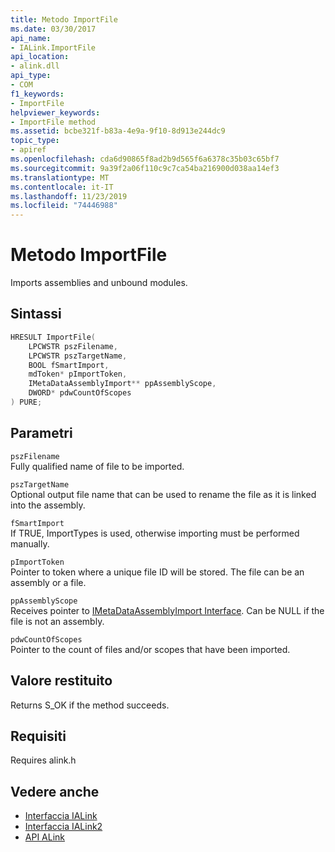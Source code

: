 ```yaml
---
title: Metodo ImportFile
ms.date: 03/30/2017
api_name:
- IALink.ImportFile
api_location:
- alink.dll
api_type:
- COM
f1_keywords:
- ImportFile
helpviewer_keywords:
- ImportFile method
ms.assetid: bcbe321f-b83a-4e9a-9f10-8d913e244dc9
topic_type:
- apiref
ms.openlocfilehash: cda6d90865f8ad2b9d565f6a6378c35b03c65bf7
ms.sourcegitcommit: 9a39f2a06f110c9c7ca54ba216900d038aa14ef3
ms.translationtype: MT
ms.contentlocale: it-IT
ms.lasthandoff: 11/23/2019
ms.locfileid: "74446988"
---
```

# <a name="importfile-method"></a>Metodo ImportFile
Imports assemblies and unbound modules.  
  
## <a name="syntax"></a>Sintassi  
  
```cpp  
HRESULT ImportFile(  
    LPCWSTR pszFilename,  
    LPCWSTR pszTargetName,  
    BOOL fSmartImport,  
    mdToken* pImportToken,  
    IMetaDataAssemblyImport** ppAssemblyScope,  
    DWORD* pdwCountOfScopes  
) PURE;  
```  
  
## <a name="parameters"></a>Parametri  
 `pszFilename`  
 Fully qualified name of file to be imported.  
  
 `pszTargetName`  
 Optional output file name that can be used to rename the file as it is linked into the assembly.  
  
 `fSmartImport`  
 If TRUE, ImportTypes is used, otherwise importing must be performed manually.  
  
 `pImportToken`  
 Pointer to token where a unique file ID will be stored. The file can be an assembly or a file.  
  
 `ppAssemblyScope`  
 Receives pointer to [IMetaDataAssemblyImport Interface](../metadata/imetadataassemblyimport-interface.md). Can be NULL if the file is not an assembly.  
  
 `pdwCountOfScopes`  
 Pointer to the count of files and/or scopes that have been imported.  
  
## <a name="return-value"></a>Valore restituito  
 Returns S_OK if the method succeeds.  
  
## <a name="requirements"></a>Requisiti  
 Requires alink.h  
  
## <a name="see-also"></a>Vedere anche

- [Interfaccia IALink](ialink-interface.md)
- [Interfaccia IALink2](ialink2-interface.md)
- [API ALink](index.md)
